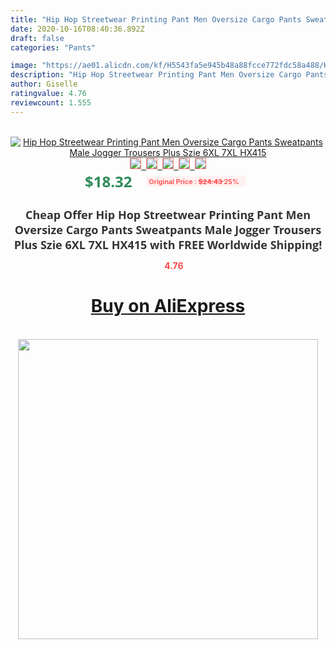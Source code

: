 ```yaml
---
title: "Hip Hop Streetwear Printing Pant Men Oversize Cargo Pants Sweatpants Male Jogger Trousers Plus Szie 6XL 7XL HX415"
date: 2020-10-16T08:40:36.892Z
draft: false
categories: "Pants"

image: "https://ae01.alicdn.com/kf/H5543fa5e945b48a88fcce772fdc58a488/Hip-Hop-Streetwear-Printing-Pant-Men-Oversize-Cargo-Pants-Sweatpants-Male-Jogger-Trousers-Plus-Szie-6XL.jpg"
description: "Hip Hop Streetwear Printing Pant Men Oversize Cargo Pants Sweatpants Male Jogger Trousers Plus Szie 6XL 7XL HX415"
author: Giselle
ratingvalue: 4.76
reviewcount: 1.555
---
```

<br>
<div style="text-align: center;">
<a href="https://s.click.aliexpress.com/e/_A0q3il" target="_blank" rel="nofollow noopener noreferrer"><img alt="Hip Hop Streetwear Printing Pant Men Oversize Cargo Pants Sweatpants Male Jogger Trousers Plus Szie 6XL 7XL HX415" class="magnifier-image" src="https://ae01.alicdn.com/kf/H5543fa5e945b48a88fcce772fdc58a488/Hip-Hop-Streetwear-Printing-Pant-Men-Oversize-Cargo-Pants-Sweatpants-Male-Jogger-Trousers-Plus-Szie-6XL.jpg_640x640.jpg">
<br>
<img style="border:1px solid salmon" src="https://ae01.alicdn.com/kf/H5543fa5e945b48a88fcce772fdc58a488/Hip-Hop-Streetwear-Printing-Pant-Men-Oversize-Cargo-Pants-Sweatpants-Male-Jogger-Trousers-Plus-Szie-6XL.jpg_120x120.jpg">&nbsp;&nbsp;<img style="border:1px solid salmon" src="https://ae01.alicdn.com/kf/Hc3827a59790e49c380a4634e6e4add60N/Hip-Hop-Streetwear-Printing-Pant-Men-Oversize-Cargo-Pants-Sweatpants-Male-Jogger-Trousers-Plus-Szie-6XL.jpg_120x120.jpg">&nbsp;&nbsp;<img style="border:1px solid salmon" src="https://ae01.alicdn.com/kf/Hea71b7f8a1c84d6bae8a880abe2192ddk/Hip-Hop-Streetwear-Printing-Pant-Men-Oversize-Cargo-Pants-Sweatpants-Male-Jogger-Trousers-Plus-Szie-6XL.jpg_120x120.jpg">&nbsp;&nbsp;<img style="border:1px solid salmon" src="https://ae01.alicdn.com/kf/Hb7dc8f1d67054f7a9deb62ff8fc700673/Hip-Hop-Streetwear-Printing-Pant-Men-Oversize-Cargo-Pants-Sweatpants-Male-Jogger-Trousers-Plus-Szie-6XL.jpg_120x120.jpg">&nbsp;&nbsp;<img style="border:1px solid salmon" src="https://ae01.alicdn.com/kf/He4ba221772884d7c87fc6492842c4476u/Hip-Hop-Streetwear-Printing-Pant-Men-Oversize-Cargo-Pants-Sweatpants-Male-Jogger-Trousers-Plus-Szie-6XL.jpg_120x120.jpg"></a></div><br0>
<div style="text-align: center;"><span style="background-color: white; border: 0px; box-sizing: border-box; color: seagreen; display: inline-block; font-family: &quot;open sans&quot; , &quot;arial&quot; , &quot;helvetica&quot; , sans-serif , &quot;heiti&quot;; font-size: 24px; font-stretch: inherit; font-weight: 700; line-height: inherit; margin: 0px 10px 0px 0px; padding: 0px; vertical-align: middle;">$18.32 </span>
<span style="background: rgb(255 , 241 , 241); border-radius: 3px; border: 0px; box-sizing: border-box; color: #ff4747; display: inline-block; font-family: inherit; font-size: 12px; font-stretch: inherit; font-style: inherit; font-variant: inherit; font-weight: 600; line-height: inherit; margin: 0px; padding: 2px 5px; transform: scale(0.9); vertical-align: middle;">Original Price : <b style="text-decoration: line-through;">$24.43 </b> 25%&nbsp;&nbsp;</span></div>
<h1 style="color: #333333; display: inline-block; font-family: &quot;open sans&quot; , &quot;arial&quot; , &quot;helvetica&quot; , sans-serif , &quot;heiti&quot;; font-size: 18px; font-stretch: inherit; font-weight: 700; text-align: center;">Cheap Offer Hip Hop Streetwear Printing Pant Men Oversize Cargo Pants Sweatpants Male Jogger Trousers Plus Szie 6XL 7XL HX415 with FREE Worldwide Shipping!</h1>
<div style="color: #ff4747; text-align: center;">
<img src="https://4.bp.blogspot.com/-M0ZcTcb-5uY/XleCXlxnR4I/AAAAAAAAAEc/OrjgMkXV1oMQFaCRZj5HQwOCBcu3w1FegCPcBGAYYCw/s1600/star.png" style="height: 15px;">&nbsp;<b>4.76</b></div>
<div class="button_cont" align="center"><a class="buynow_a" href="https://s.click.aliexpress.com/e/_A0q3il" target="_blank" rel="nofollow noopener noreferrer"><H1>Buy on AliExpress</H1></a></div><br>
<div class="separator" style="clear: both; text-align: center;">
<img src="https://lh3.googleusercontent.com/-pTy5HemUv9M/XlePHvY0dAI/AAAAAAAAAE4/0nX5iRUoIWY8eMW9Dpxeirr157OZliDIgCLcBGAsYHQ/s1600/badge.gif" width="480">
</div>
